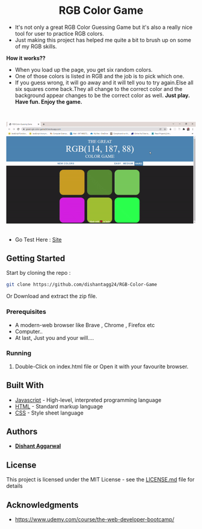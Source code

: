 <h1 align="center">RGB Color Game</h1>

- It's not only a great RGB Color Guessing Game but it's also a really nice tool for user to practice RGB colors.
- Just making this project has helped me quite a bit to brush up on some of my RGB skills.

**How it works??**
<br>
- When you load up the page, you get six random colors.
- One of those colors is listed in RGB and the job is to pick which one.
- If you guess wrong, it will go away and it will tell you to try again.Else all six squares come back.They all change to the correct color and the background appear changes to be the correct color as well.
**Just play. Have fun. Enjoy the game.**

<br>

<p align="center">
 <img src="./github-preview.gif"> 
<br >
<br/>

</p>

- Go Test Here : [Site](https://great-rgb-color-game24.herokuapp.com/)

## Getting Started

Start by cloning the repo : 
```sh
git clone https://github.com/dishantagg24/RGB-Color-Game
```
Or Download and extract the zip file.
### Prerequisites

* A modern-web browser like Brave , Chrome , Firefox etc
* Computer..
* At last, Just you and your will....


### Running

1. Double-Click on index.html file or Open it with your favourite browser.

## Built With

* [Javascript](https://www.javascript.com/) - High-level, interpreted programming language
* [HTML](https://www.html.com/) - Standard markup language
* [CSS](https://css.com) - Style sheet language

## Authors

* **[Dishant Aggarwal](https://github.com/dishantagg24)**

## License

This project is licensed under the MIT License - see the [LICENSE.md](https://github.com/dishantagg24/basic-simon-game/blob/master/LICENSE) file for details

## Acknowledgments

* https://www.udemy.com/course/the-web-developer-bootcamp/
